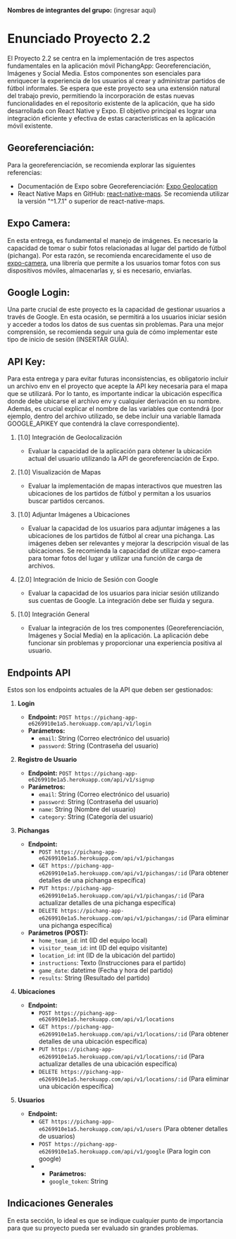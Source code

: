**Nombres de integrantes del grupo:** (ingresar aquí)

# Enunciado Proyecto 2.2

El Proyecto 2.2 se centra en la implementación de tres aspectos fundamentales en la aplicación móvil PichangApp: Georeferenciación, Imágenes y Social Media. Estos componentes son esenciales para enriquecer la experiencia de los usuarios al crear y administrar partidos de fútbol informales. Se espera que este proyecto sea una extensión natural del trabajo previo, permitiendo la incorporación de estas nuevas funcionalidades en el repositorio existente de la aplicación, que ha sido desarrollada con React Native y Expo. El objetivo principal es lograr una integración eficiente y efectiva de estas características en la aplicación móvil existente.

## Georeferenciación:
Para la georeferenciación, se recomienda explorar las siguientes referencias:
- Documentación de Expo sobre Georeferenciación: [Expo Geolocation](https://docs.expo.dev/versions/latest/sdk/location/)
- React Native Maps en GitHub: [react-native-maps](https://github.com/react-native-maps/react-native-maps). Se recomienda utilizar la versión "^1.7.1" o superior de react-native-maps.

## Expo Camera:
En esta entrega, es fundamental el manejo de imágenes. Es necesario la capacidad de tomar o subir fotos relacionadas al lugar del partido de fútbol (pichanga). Por esta razón, se recomienda encarecidamente el uso de [expo-camera](https://docs.expo.dev/versions/latest/sdk/camera/), una librería que permite a los usuarios tomar fotos con sus dispositivos móviles, almacenarlas y, si es necesario, enviarlas.

## Google Login:
Una parte crucial de este proyecto es la capacidad de gestionar usuarios a través de Google. En esta ocasión, se permitirá a los usuarios iniciar sesión y acceder a todos los datos de sus cuentas sin problemas. Para una mejor comprensión, se recomienda seguir una guía de cómo implementar este tipo de inicio de sesión (INSERTAR GUÍA).

## API Key:
Para esta entrega y para evitar futuras inconsistencias, es obligatorio incluir un archivo env en el proyecto que acepte la API key necesaria para el mapa que se utilizará. Por lo tanto, es importante indicar la ubicación específica donde debe ubicarse el archivo env y cualquier derivación en su nombre. Además, es crucial explicar el nombre de las variables que contendrá (por ejemplo, dentro del archivo utilizado, se debe incluir una variable llamada GOOGLE_APIKEY que contendrá la clave correspondiente).

1. [1.0] Integración de Geolocalización
   - Evaluar la capacidad de la aplicación para obtener la ubicación actual del usuario utilizando la API de georeferenciación de Expo.

2. [1.0] Visualización de Mapas
   - Evaluar la implementación de mapas interactivos que muestren las ubicaciones de los partidos de fútbol y permitan a los usuarios buscar partidos cercanos.

3. [1.0] Adjuntar Imágenes a Ubicaciones
   - Evaluar la capacidad de los usuarios para adjuntar imágenes a las ubicaciones de los partidos de fútbol al crear una pichanga. Las imágenes deben ser relevantes y mejorar la descripción visual de las ubicaciones. Se recomienda la capacidad de utilizar expo-camera para tomar fotos del lugar y utilizar una función de carga de archivos.

4. [2.0] Integración de Inicio de Sesión con Google
   - Evaluar la capacidad de los usuarios para iniciar sesión utilizando sus cuentas de Google. La integración debe ser fluida y segura.

5. [1.0] Integración General
   - Evaluar la integración de los tres componentes (Georeferenciación, Imágenes y Social Media) en la aplicación. La aplicación debe funcionar sin problemas y proporcionar una experiencia positiva al usuario.

## Endpoints API

Estos son los endpoints actuales de la API que deben ser gestionados:

1. **Login**
   - **Endpoint:** `POST https://pichang-app-e6269910e1a5.herokuapp.com/api/v1/login`
   - **Parámetros:**
     - `email`: String (Correo electrónico del usuario)
     - `password`: String (Contraseña del usuario)

2. **Registro de Usuario**
   - **Endpoint:** `POST https://pichang-app-e6269910e1a5.herokuapp.com/api/v1/signup`
   - **Parámetros:**
     - `email`: String (Correo electrónico del usuario)
     - `password`: String (Contraseña del usuario)
     - `name`: String (Nombre del usuario)
     - `category`: String (Categoría del usuario)

3. **Pichangas**
   - **Endpoint:** 
     - `POST https://pichang-app-e6269910e1a5.herokuapp.com/api/v1/pichangas`
     - `GET https://pichang-app-e6269910e1a5.herokuapp.com/api/v1/pichangas/:id` (Para obtener detalles de una pichanga específica)
     - `PUT https://pichang-app-e6269910e1a5.herokuapp.com/api/v1/pichangas/:id` (Para actualizar detalles de una pichanga específica)
     - `DELETE https://pichang-app-e6269910e1a5.herokuapp.com/api/v1/pichangas/:id` (Para eliminar una pichanga específica)
   - **Parámetros (POST):**
     - `home_team_id`: int (ID del equipo local)
     - `visitor_team_id`: int (ID del equipo visitante)
     - `location_id`: int (ID de la ubicación del partido)
     - `instructions`: Texto (Instrucciones para el partido)
     - `game_date`: datetime (Fecha y hora del partido)
     - `results`: String (Resultado del partido)

4. **Ubicaciones**
   - **Endpoint:** 
     - `POST https://pichang-app-e6269910e1a5.herokuapp.com/api/v1/locations`
     - `GET https://pichang-app-e6269910e1a5.herokuapp.com/api/v1/locations/:id` (Para obtener detalles de una ubicación específica)
     - `PUT https://pichang-app-e6269910e1a5.herokuapp.com/api/v1/locations/:id` (Para actualizar detalles de una ubicación específica)
     - `DELETE https://pichang-app-e6269910e1a5.herokuapp.com/api/v1/locations/:id` (Para eliminar una ubicación específica)

5. **Usuarios**
    - **Endpoint:** 
        - `GET https://pichang-app-e6269910e1a5.herokuapp.com/api/v1/users` (Para obtener detalles de usuarios)
        - `POST https://pichang-app-e6269910e1a5.herokuapp.com/api/v1/google` (Para login con google)
        - - **Parámetros:**
          - `google_token`: String

## Indicaciones Generales

En esta sección, lo ideal es que se indique cualquier punto de importancia para que su proyecto pueda ser evaluado sin grandes problemas.
